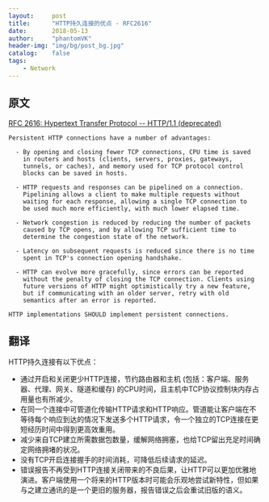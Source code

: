 ```yaml
---
layout:     post
title:      "HTTP持久连接的优点 - RFC2616"
date:       2018-05-13
author:     "phantomVK"
header-img: "img/bg/post_bg.jpg"
catalog:    false
tags:
    - Network
---
```




## 原文

[RFC 2616: Hypertext Transfer Protocol -- HTTP/1.1 (deprecated)](https://tools.ietf.org/html/rfc2616#section-8.1.1)

```
Persistent HTTP connections have a number of advantages:

  - By opening and closing fewer TCP connections, CPU time is saved
    in routers and hosts (clients, servers, proxies, gateways,
    tunnels, or caches), and memory used for TCP protocol control
    blocks can be saved in hosts.

  - HTTP requests and responses can be pipelined on a connection.
    Pipelining allows a client to make multiple requests without
    waiting for each response, allowing a single TCP connection to
    be used much more efficiently, with much lower elapsed time.

  - Network congestion is reduced by reducing the number of packets
    caused by TCP opens, and by allowing TCP sufficient time to
    determine the congestion state of the network.

  - Latency on subsequent requests is reduced since there is no time
    spent in TCP's connection opening handshake.

  - HTTP can evolve more gracefully, since errors can be reported
    without the penalty of closing the TCP connection. Clients using
    future versions of HTTP might optimistically try a new feature,
    but if communicating with an older server, retry with old
    semantics after an error is reported.

HTTP implementations SHOULD implement persistent connections.
```

## 翻译

HTTP持久连接有以下优点：

- 通过开启和关闭更少HTTP连接，节约路由器和主机 (包括：客户端、服务器、代理、网关、隧道和缓存) 的CPU时间，且主机中TCP协议控制块内存占用量也有所减少。
- 在同一个连接中可管道化传输HTTP请求和HTTP响应。管道能让客户端在不等待每个响应到达的情况下发送多个HTTP请求，令一个独立的TCP连接在更短经历时间中得到更高效重用。
- 减少来自TCP建立所需数据包数量，缓解网络拥塞，也给TCP留出充足时间确定网络拥堵的状况。
- 没有TCP开启连接握手的时间消耗，可降低后续请求的延迟。
- 错误报告不再受到HTTP连接关闭带来的不良后果，让HTTP可以更加优雅地演进。客户端使用一个将来的HTTP版本时可能会乐观地尝试新特性，但如果与之建立通讯的是一个更旧的服务器，报告错误之后会重试旧版的语义。
